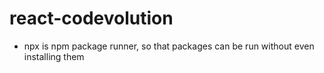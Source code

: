 # react-codevolution

- npx is npm package runner, so that packages can be run without even installing them